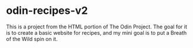 # odin-recipes-v2
This is a project from the HTML portion of The Odin Project. The goal for it is to create a basic website for recipes, and my mini goal is to put a Breath of the Wild spin on it.